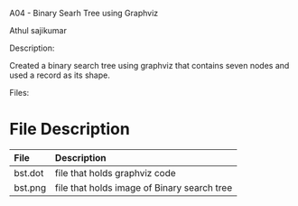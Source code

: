 A04 - Binary Searh Tree using Graphviz

Athul sajikumar

Description:

Created a binary search tree using graphviz that contains seven nodes and used a record as its shape.

Files:

#	File	Description

| File | Description | 
|:------|:------|
|bst.dot  | file that holds graphviz code | 
|bst.png | file that holds image of Binary search tree | 

	
